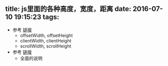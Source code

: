 title: js里面的各种高度，宽度，距离
date: 2016-07-10 19:15:23
tags:
---
+ 参考 [链接](http://stackoverflow.com/questions/21064101/understanding-offsetwidth-clientwidth-scrollwidth-and-height-respectively)
  - offsetWidth, offsetHeight
  - clientWidth, clientHeight
  - scrollWidth, scrollHeight
+ 参考 [链接](http://www.cnblogs.com/seven_cheng/archive/2009/11/16/1603787.html)
  - 全面的说明